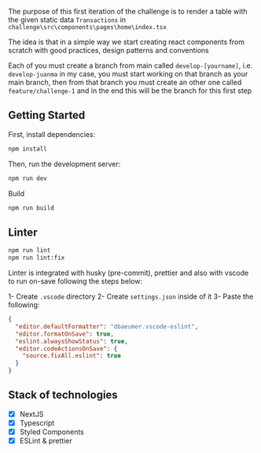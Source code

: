 The purpose of this first iteration of the challenge is to render a table with the given static data ```Transactions``` in ```challenge\src\components\pages\home\index.tsx```

The idea is that in a simple way we start creating react components from scratch with good practices, design patterns and conventions

Each of you must create a branch from main called ```develop-[yourname]```, i.e. ```develop-juanma``` in my case, you must start working on that branch as your main branch, then from that branch you must create an other one called ```feature/challenge-1``` and in the end this will be the branch for this first step

## Getting Started

First, install dependencies:

```bash
npm install
```

Then, run the development server:

```bash
npm run dev
```

Build

```bash
npm run build
```

## Linter

```bash
npm run lint
npm run lint:fix
```

Linter is integrated with husky (pre-commit), prettier and also with vscode to run on-save following the steps below:

1- Create `.vscode` directory
2- Create `settings.json` inside of it
3- Paste the following:

```json
{
  "editor.defaultFormatter": "dbaeumer.vscode-eslint",
  "editor.formatOnSave": true,
  "eslint.alwaysShowStatus": true,
  "editor.codeActionsOnSave": {
    "source.fixAll.eslint": true
  }
}
```

## Stack of technologies

- [x] NextJS
- [x] Typescript
- [x] Styled Components
- [x] ESLint & prettier
